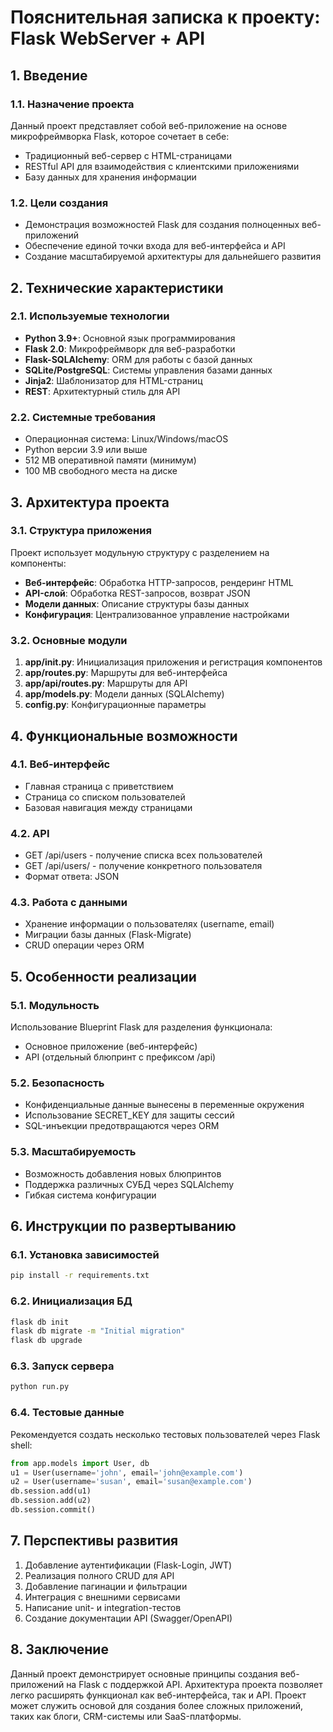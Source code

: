 # Пояснительная записка к проекту: Flask WebServer + API

## 1. Введение

### 1.1. Назначение проекта
Данный проект представляет собой веб-приложение на основе микрофреймворка Flask, которое сочетает в себе:
- Традиционный веб-сервер с HTML-страницами
- RESTful API для взаимодействия с клиентскими приложениями
- Базу данных для хранения информации

### 1.2. Цели создания
- Демонстрация возможностей Flask для создания полноценных веб-приложений
- Обеспечение единой точки входа для веб-интерфейса и API
- Создание масштабируемой архитектуры для дальнейшего развития

## 2. Технические характеристики

### 2.1. Используемые технологии
- **Python 3.9+**: Основной язык программирования
- **Flask 2.0**: Микрофреймворк для веб-разработки
- **Flask-SQLAlchemy**: ORM для работы с базой данных
- **SQLite/PostgreSQL**: Системы управления базами данных
- **Jinja2**: Шаблонизатор для HTML-страниц
- **REST**: Архитектурный стиль для API

### 2.2. Системные требования
- Операционная система: Linux/Windows/macOS
- Python версии 3.9 или выше
- 512 MB оперативной памяти (минимум)
- 100 MB свободного места на диске

## 3. Архитектура проекта

### 3.1. Структура приложения
Проект использует модульную структуру с разделением на компоненты:
- **Веб-интерфейс**: Обработка HTTP-запросов, рендеринг HTML
- **API-слой**: Обработка REST-запросов, возврат JSON
- **Модели данных**: Описание структуры базы данных
- **Конфигурация**: Централизованное управление настройками

### 3.2. Основные модули
1. **app/__init__.py**: Инициализация приложения и регистрация компонентов
2. **app/routes.py**: Маршруты для веб-интерфейса
3. **app/api/routes.py**: Маршруты для API
4. **app/models.py**: Модели данных (SQLAlchemy)
5. **config.py**: Конфигурационные параметры

## 4. Функциональные возможности

### 4.1. Веб-интерфейс
- Главная страница с приветствием
- Страница со списком пользователей
- Базовая навигация между страницами

### 4.2. API
- GET /api/users - получение списка всех пользователей
- GET /api/users/<id> - получение конкретного пользователя
- Формат ответа: JSON

### 4.3. Работа с данными
- Хранение информации о пользователях (username, email)
- Миграции базы данных (Flask-Migrate)
- CRUD операции через ORM

## 5. Особенности реализации

### 5.1. Модульность
Использование Blueprint Flask для разделения функционала:
- Основное приложение (веб-интерфейс)
- API (отдельный блюпринт с префиксом /api)

### 5.2. Безопасность
- Конфиденциальные данные вынесены в переменные окружения
- Использование SECRET_KEY для защиты сессий
- SQL-инъекции предотвращаются через ORM

### 5.3. Масштабируемость
- Возможность добавления новых блюпринтов
- Поддержка различных СУБД через SQLAlchemy
- Гибкая система конфигурации

## 6. Инструкции по развертыванию

### 6.1. Установка зависимостей
```bash
pip install -r requirements.txt
```

### 6.2. Инициализация БД
```bash
flask db init
flask db migrate -m "Initial migration"
flask db upgrade
```

### 6.3. Запуск сервера
```bash
python run.py
```

### 6.4. Тестовые данные
Рекомендуется создать несколько тестовых пользователей через Flask shell:
```python
from app.models import User, db
u1 = User(username='john', email='john@example.com')
u2 = User(username='susan', email='susan@example.com')
db.session.add(u1)
db.session.add(u2)
db.session.commit()
```

## 7. Перспективы развития

1. Добавление аутентификации (Flask-Login, JWT)
2. Реализация полного CRUD для API
3. Добавление пагинации и фильтрации
4. Интеграция с внешними сервисами
5. Написание unit- и integration-тестов
6. Создание документации API (Swagger/OpenAPI)

## 8. Заключение

Данный проект демонстрирует основные принципы создания веб-приложений на Flask с поддержкой API. Архитектура проекта позволяет легко расширять функционал как веб-интерфейса, так и API. Проект может служить основой для создания более сложных приложений, таких как блоги, CRM-системы или SaaS-платформы.

